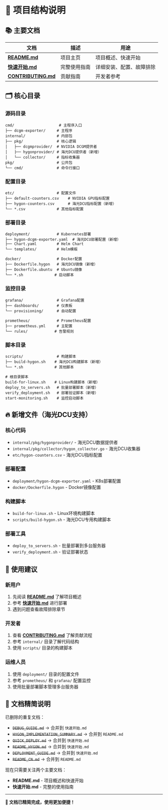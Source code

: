 # 📁 项目结构说明

## 📚 主要文档

| 文档 | 描述 | 用途 |
|------|------|------|
| **[README.md](README.md)** | 项目主页 | 项目概述、快速开始 |
| **[快速开始.md](快速开始.md)** | 完整使用指南 | 详细安装、配置、故障排除 |
| **[CONTRIBUTING.md](CONTRIBUTING.md)** | 贡献指南 | 开发者参考 |

## 🗂️ 核心目录

### 源码目录
```
cmd/                    # 主程序入口
├── dcgm-exporter/     # 主程序
internal/              # 内部包
├── pkg/               # 核心逻辑
│   ├── dcgmprovider/  # NVIDIA DCGM提供者
│   ├── hygonprovider/ # 海光DCU提供者（新增）
│   └── collector/     # 指标收集器
pkg/                   # 公共包
└── cmd/               # 命令行接口
```

### 配置目录
```
etc/                   # 配置文件
├── default-counters.csv    # NVIDIA GPU指标配置
├── hygon-counters.csv      # 海光DCU指标配置（新增）
└── *.csv              # 其他指标配置
```

### 部署目录
```
deployment/            # Kubernetes部署
├── hygon-dcgm-exporter.yaml  # 海光DCU部署配置（新增）
├── Chart.yaml         # Helm Chart
└── templates/         # Helm模板

docker/                # Docker配置
├── Dockerfile.hygon   # 海光DCU镜像（新增）
├── Dockerfile.ubuntu  # Ubuntu镜像
└── *.sh              # 启动脚本
```

### 监控目录
```
grafana/               # Grafana配置
├── dashboards/        # 仪表板
└── provisioning/      # 自动配置

prometheus/            # Prometheus配置
├── prometheus.yml     # 主配置
└── rules/            # 告警规则
```

### 脚本目录
```
scripts/               # 构建脚本
├── build-hygon.sh    # 海光DCU构建脚本（新增）
└── *.sh              # 其他脚本

# 根目录脚本
build-for-linux.sh    # Linux构建脚本（新增）
deploy_to_servers.sh   # 批量部署脚本（新增）
verify_deployment.sh   # 部署验证脚本（新增）
start-monitoring.sh    # 监控启动脚本
```

## 🔥 新增文件（海光DCU支持）

### 核心代码
- `internal/pkg/hygonprovider/` - 海光DCU数据提供者
- `internal/pkg/collector/hygon_collector.go` - 海光DCU收集器
- `etc/hygon-counters.csv` - 海光DCU指标配置

### 部署配置
- `deployment/hygon-dcgm-exporter.yaml` - K8s部署配置
- `docker/Dockerfile.hygon` - Docker镜像配置

### 构建脚本
- `build-for-linux.sh` - Linux环境构建脚本
- `scripts/build-hygon.sh` - 海光DCU专用构建脚本

### 部署工具
- `deploy_to_servers.sh` - 批量部署到多台服务器
- `verify_deployment.sh` - 验证部署状态

## 🎯 使用建议

### 新用户
1. 先阅读 **[README.md](README.md)** 了解项目概述
2. 参考 **[快速开始.md](快速开始.md)** 进行部署
3. 遇到问题查看故障排除章节

### 开发者
1. 查看 **[CONTRIBUTING.md](CONTRIBUTING.md)** 了解贡献流程
2. 参考 `internal/` 目录了解代码结构
3. 使用 `scripts/` 目录的构建脚本

### 运维人员
1. 使用 `deployment/` 目录的配置文件
2. 参考 `prometheus/` 和 `grafana/` 配置监控
3. 使用批量部署脚本管理多台服务器

## 🧹 文档精简说明

已删除的重复文档：
- ~~`DEBUG_GUIDE.md`~~ → 合并到 `快速开始.md`
- ~~`HYGON_IMPLEMENTATION_SUMMARY.md`~~ → 合并到 `README.md`
- ~~`QUICK_DEPLOY.md`~~ → 合并到 `快速开始.md`
- ~~`README_HYGON.md`~~ → 合并到 `快速开始.md`
- ~~`DEPLOYMENT_GUIDE.md`~~ → 合并到 `快速开始.md`
- ~~`README_CN.md`~~ → 合并到 `README.md`

现在只需要关注两个主要文档：
- **README.md** - 项目概述和快速开始
- **快速开始.md** - 完整的使用指南

---

**📖 文档已精简完成，使用更加便捷！**
